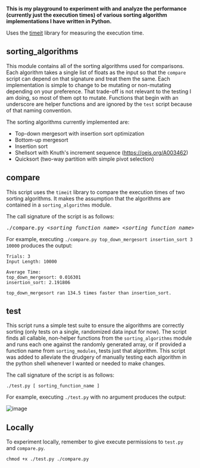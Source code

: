 **This is my playground to experiment with and analyze the performance (currently just the execution times) of various sorting algorithm implementations I have written in Python.**

Uses the [timeit](https://docs.python.org/3/library/timeit.html) library for measuring the execution time.

## sorting_algorithms
This module contains all of the sorting algorithms used for comparisons. Each algorithm takes a single list of floats as the input so that the `compare` script can depend on that signature and treat them the same. Each implementation is simple to change to be mutating or non-mutating depending on your preference. That trade-off is not relevant to the testing I am doing, so most of them opt to mutate. Functions that begin with an underscore are helper functions and are ignored by the `test` script because of that naming convention. 

The sorting algorithms currently implemented are:
- Top-down mergesort with insertion sort optimization
- Bottom-up mergesort
- Insertion sort
- Shellsort with Knuth's increment sequence (https://oeis.org/A003462)
- Quicksort (two-way partition with simple pivot selection)

## compare
This script uses the `timeit` library to compare the execution times of two sorting algorithms. It makes the assumption that the algorithms are contained in a `sorting_algorithms` module.

The call signature of the script is as follows:

<pre>
./compare.py &lt;<i>sorting_function_name</i>&gt; &lt;<i>sorting_function_name</i>&gt; &lt;<i>number_of_trials</i>&gt; &lt;<i>list_length</i>&gt;
</pre>


For example, executing `./compare.py top_down_mergesort insertion_sort 3 10000` produces the output:

```
Trials: 3
Input Length: 10000

Average Time:
top_down_mergesort: 0.016301
insertion_sort: 2.191806

top_down_mergesort ran 134.5 times faster than insertion_sort.
```

## test
This script runs a simple test suite to ensure the algorithms are correctly sorting (only tests on a single, randomized data input for now). The script finds all callable, non-helper functions from the `sorting_algorithms` module and runs each one against the randomly generated array, or if provided a function name from `sorting_modules`, tests just that algorithm. This script was added to alleviate the drudgery of manually testing each algorithm in the python shell whenever I wanted or needed to make changes.

The call signature of the script is as follows:
```
./test.py [ sorting_function_name ]
```
For example, executing `./test.py` with no argument produces the output:

![image](https://user-images.githubusercontent.com/16121610/129670103-69c76483-0f78-44e3-930b-10aee8393adb.png)

## Locally

To experiment locally, remember to give execute permissions to `test.py` and `compare.py`.

```
chmod +x ./test.py ./compare.py
```

